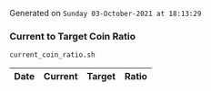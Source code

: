 Generated on `Sunday 03-October-2021 at 18:13:29`

### Current to Target Coin Ratio
`current_coin_ratio.sh`

Date|Current|Target|Ratio
---|---|---|---
